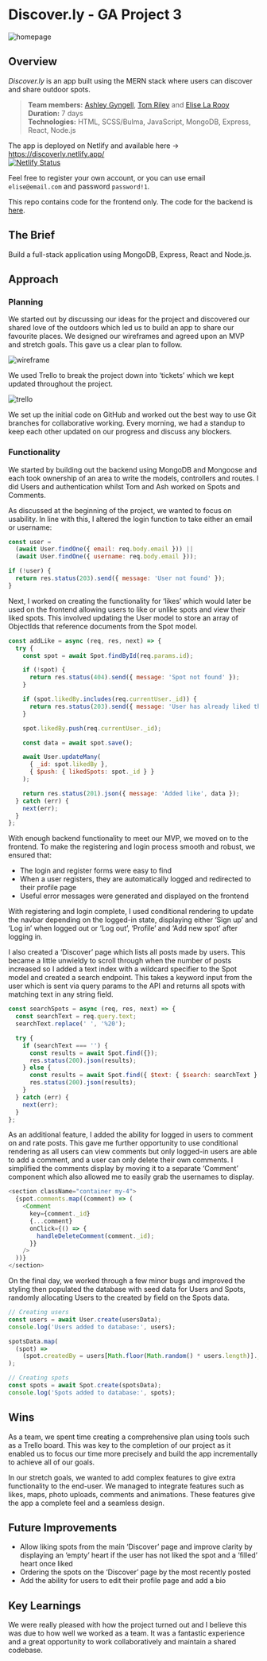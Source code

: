 # Discover.ly - GA Project 3

![homepage](./assets/homepage.png)

## Overview
_Discover.ly_ is an app built using the MERN stack where users can discover and share outdoor spots. 

> **Team members:** [Ashley Gyngell](https://github.com/ashleygyngell), [Tom Riley](https://github.com/TomCRiley) and [Elise La Rooy](https://github.com/eliselarooy) \
> **Duration:** 7 days \
> **Technologies:** HTML, SCSS/Bulma, JavaScript, MongoDB, Express, React, Node.js

The app is deployed on Netlify and available here &rarr; https://discoverly.netlify.app/ \
[![Netlify Status](https://api.netlify.com/api/v1/badges/12a4daaa-b415-4e3b-9fa9-d917e8c03f25/deploy-status)](https://app.netlify.com/sites/discoverly/deploys)

Feel free to register your own account, or you can use email `elise@email.com` and password `password!1`.

This repo contains code for the frontend only. The code for the backend is [here](https://github.com/eliselarooy/discover.ly_api).

## The Brief
Build a full-stack application using MongoDB, Express, React and Node.js.

## Approach
### Planning
We started out by discussing our ideas for the project and discovered our shared love of the outdoors which led us to build an app to share our favourite places. We designed our wireframes and agreed upon an MVP and stretch goals. This gave us a clear plan to follow.

![wireframe](./assets/wireframe.png)

We used Trello to break the project down into ‘tickets’ which we kept updated throughout the project. 

![trello](./assets/trello.png)

We set up the initial code on GitHub and worked out the best way to use Git branches for collaborative working. Every morning, we had a standup to keep each other updated on our progress and discuss any blockers. 

### Functionality
We started by building out the backend using MongoDB and Mongoose and each took ownership of an area to write the models, controllers and routes. I did Users and authentication whilst Tom and Ash worked on Spots and Comments.

As discussed at the beginning of the project, we wanted to focus on usability. In line with this, I altered the login function to take either an email or username: 

```javascript
const user =
  (await User.findOne({ email: req.body.email })) ||
  (await User.findOne({ username: req.body.email }));

if (!user) {
  return res.status(203).send({ message: 'User not found' });
}
```

Next, I worked on creating the functionality for ‘likes’ which would later be used on the frontend allowing users to like or unlike spots and view their liked spots. This involved updating the User model to store an array of ObjectIds that reference documents from the Spot model. 

```javascript
const addLike = async (req, res, next) => {
  try {
    const spot = await Spot.findById(req.params.id);

    if (!spot) {
      return res.status(404).send({ message: 'Spot not found' });
    }

    if (spot.likedBy.includes(req.currentUser._id)) {
      return res.status(203).send({ message: 'User has already liked this' });
    }

    spot.likedBy.push(req.currentUser._id);

    const data = await spot.save();

    await User.updateMany(
      { _id: spot.likedBy },
      { $push: { likedSpots: spot._id } }
    );

    return res.status(201).json({ message: 'Added like', data });
  } catch (err) {
    next(err);
  }
};
```

With enough backend functionality to meet our MVP, we moved on to the frontend. To make the registering and login process smooth and robust, we ensured that: 
- The login and register forms were easy to find 
- When a user registers, they are automatically logged and redirected to their profile page 
- Useful error messages were generated and displayed on the frontend 

With registering and login complete, I used conditional rendering to update the navbar depending on the logged-in state, displaying either ‘Sign up’ and ‘Log in’ when logged out or ‘Log out’, ‘Profile’ and ‘Add new spot’ after logging in. 

I also created a ‘Discover’ page which lists all posts made by users. This became a little unwieldy to scroll through when the number of posts increased so I added a text index with a wildcard specifier to the Spot model and created a search endpoint. This takes a keyword input from the user which is sent via query params to the API and returns all spots with matching text in any string field. 

```javascript
const searchSpots = async (req, res, next) => {
  const searchText = req.query.text;
  searchText.replace(' ', '%20');

  try {
    if (searchText === '') {
      const results = await Spot.find({});
      res.status(200).json(results);
    } else {
      const results = await Spot.find({ $text: { $search: searchText } });
      res.status(200).json(results);
    }
  } catch (err) {
    next(err);
  }
};
```

As an additional feature, I added the ability for logged in users to comment on and rate posts. This gave me further opportunity to use conditional rendering as all users can view comments but only logged-in users are able to add a comment, and a user can only delete their own comments. I simplified the comments display by moving it to a separate ‘Comment’ component which also allowed me to easily grab the usernames to display. 

```javascript
<section className="container my-4">
  {spot.comments.map((comment) => (
    <Comment
      key={comment._id}
      {...comment}
      onClick={() => {
        handleDeleteComment(comment._id);
      }}
    />
  ))}
</section>
```

On the final day, we worked through a few minor bugs and improved the styling then populated the database with seed data for Users and Spots, randomly allocating Users to the created by field on the Spots data. 

```javascript
// Creating users
const users = await User.create(usersData);
console.log('Users added to database:', users);

spotsData.map(
  (spot) =>
    (spot.createdBy = users[Math.floor(Math.random() * users.length)]._id)
);

// Creating spots
const spots = await Spot.create(spotsData);
console.log('Spots added to database:', spots);
```

## Wins
As a team, we spent time creating a comprehensive plan using tools such as a Trello board. This was key to the completion of our project as it enabled us to focus our time more precisely and build the app incrementally to achieve all of our goals.

In our stretch goals, we wanted to add complex features to give extra functionality to the end-user. We managed to integrate features such as likes, maps, photo uploads, comments and animations. These features give the app a complete feel and a seamless design.

## Future Improvements 
- Allow liking spots from the main ‘Discover’ page and improve clarity by displaying an ‘empty’ heart if the user has not liked the spot and a ‘filled’ heart once liked 
- Ordering the spots on the ‘Discover’ page by the most recently posted 
- Add the ability for users to edit their profile page and add a bio

## Key Learnings 
We were really pleased with how the project turned out and I believe this was due to how well we worked as a team. It was a fantastic experience and a great opportunity to work collaboratively and maintain a shared codebase. 
